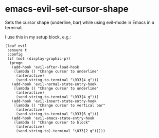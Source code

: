 # emacs-evil-set-cursor-shape
Sets the cursor shape (underline, bar) while using evil-mode in Emacs in a terminal.

I use this in my setup block, e.g.:
```
(leaf evil
 :ensure t
 :config
 (if (not (display-graphic-p))
  (progn
   (add-hook 'evil-after-load-hook
    (lambda () "Change cursor to underline"
     (interactive)
     (send-string-to-terminal "\033[4 q")))
   (add-hook 'evil-normal-state-entry-hook
    (lambda () "Change cursor to underline"
     (interactive)
     (send-string-to-terminal "\033[4 q")))
   (add-hook 'evil-insert-state-entry-hook
    (lambda () "Change cursor to vertical bar"
     (interactive)
     (send-string-to-terminal "\033[6 q")))
   (add-hook 'evil-emacs-state-entry-hook
    (lambda () "Change cursor to block"
     (interactive)
     (send-string-to)-terminal "\033[2 q")))))
```
